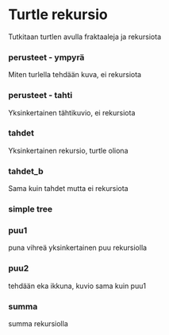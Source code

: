 # Turtle rekursio
Tutkitaan turtlen avulla fraktaaleja ja rekursiota

###  perusteet - ympyrä
Miten turlella tehdään kuva, ei rekursiota

### perusteet - tahti
Yksinkertainen tähtikuvio, ei rekursiota

### tahdet 
Yksinkertainen rekursio, turtle oliona

### tahdet_b
Sama kuin tahdet mutta ei rekursiota 

### simple tree

### puu1
puna vihreä yksinkertainen puu rekursiolla

### puu2
tehdään eka ikkuna, kuvio sama kuin puu1

### summa
summa rekursiolla
